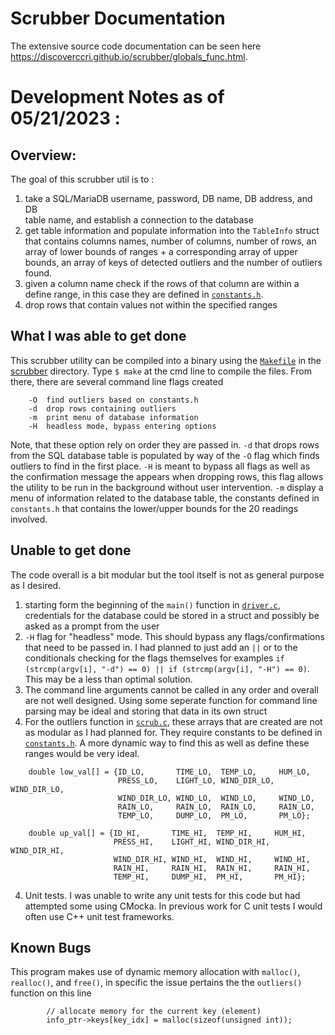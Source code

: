 Scrubber Documentation
======================
The extensive source code documentation can be seen here https://discoverccri.github.io/scrubber/globals_func.html.

# Development Notes as of 05/21/2023 :
## Overview:
The goal of this scrubber util is to :
1. take a SQL/MariaDB username, password, DB name, DB address, and DB    
table name, and establish a connection to the database
2. get table information and populate information into the `TableInfo` struct that contains 
columns names, number of columns, number of rows, an array of lower bounds of ranges + a 
corresponding array of upper bounds, an array of keys of detected outliers and the number of 
outliers found. 
3. given a column name check if the rows of that column are within a define range, in this case they are
defined in [`constants.h`](https://github.com/DiscoverCCRI/scrubber/blob/main/scrubber/constants.h). 
4. drop rows that contain values not within the specified ranges

## What I was able to get done
This scrubber utility can be compiled into a binary using the [`Makefile`](https://github.com/DiscoverCCRI/scrubber/blob/main/scrubber/Makefile) in the [scrubber](https://github.com/DiscoverCCRI/scrubber/tree/main/scrubber) directory. Type `$ make` at the cmd line
to compile the files. From there, there are several command line flags created

```
    -O  find outliers based on constants.h
    -d  drop rows containing outliers
    -m  print menu of database information
    -H  headless mode, bypass entering options
```
Note, that these option rely on order they are passed in. `-d` that drops rows from the SQL database table is populated
by way of the `-O` flag which finds outliers to find in the first place. `-H` is meant to bypass all flags as well as 
the confirmation message the appears when dropping rows, this flag allows the utility to be run in the background without
user intervention. `-m` display a menu of information related to the database table, the constants defined in `constants.h`
that contains the lower/upper bounds for the 20 readings involved. 

## Unable to get done
The code overall is a bit modular but the tool itself is not as general purpose as I desired.
1. starting form the beginning of the `main()` function in [`driver.c`](https://github.com/DiscoverCCRI/scrubber/blob/main/scrubber/driver.c), credentials for the database could be stored
in a struct and possibly be asked as a prompt from the user
2. `-H` flag for "headless" mode. This should bypass any flags/confirmations that need to be passed in. I had planned to just add an `||` or to the conditionals checking for the flags themselves for examples `if (strcmp(argv[i], "-d") == 0) || if (strcmp(argv[i], "-H") == 0)`. This may be a less than optimal solution.
4. The command line arguments cannot be called in any order and overall are not well designed. Using some seperate
function for command line parsing may be ideal and storing that data in its own struct
4. For the outliers function in [`scrub.c`](https://github.com/DiscoverCCRI/scrubber/blob/main/scrubber/scrub.c), these
arrays that are created are not as modular as I had planned for. They require constants to be defined in [`constants.h`](https://github.com/DiscoverCCRI/scrubber/blob/main/scrubber/constants.h). A more dynamic way to find this as well as 
define these ranges would be very ideal.
```
    double low_val[] = {ID_LO,       TIME_LO,  TEMP_LO,     HUM_LO,
                        PRESS_LO,    LIGHT_LO, WIND_DIR_LO, WIND_DIR_LO,
                        WIND_DIR_LO, WIND_LO,  WIND_LO,     WIND_LO,
                        RAIN_LO,     RAIN_LO,  RAIN_LO,     RAIN_LO,
                        TEMP_LO,     DUMP_LO,  PM_LO,       PM_LO};

    double up_val[] = {ID_HI,       TIME_HI,  TEMP_HI,     HUM_HI,
                       PRESS_HI,    LIGHT_HI, WIND_DIR_HI, WIND_DIR_HI,
                       WIND_DIR_HI, WIND_HI,  WIND_HI,     WIND_HI,
                       RAIN_HI,     RAIN_HI,  RAIN_HI,     RAIN_HI,
                       TEMP_HI,     DUMP_HI,  PM_HI,       PM_HI};
```
4. Unit tests. I was unable to write any unit tests for this code but had attempted some using CMocka. In previous work for C unit tests I would often use C++ unit test frameworks.

## Known Bugs
This program makes use of dynamic memory allocation with `malloc()`, `realloc()`, and `free()`, in specific the issue
pertains the the `outliers()` function on this line
```
        // allocate memory for the current key (element)
        info_ptr->keys[key_idx] = malloc(sizeof(unsigned int));
```
